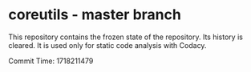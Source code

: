 # coreutils - master branch

This repository contains the frozen state of the repository.
Its history is cleared. It is used only for static code
analysis with Codacy.

Commit Time: 1718211479